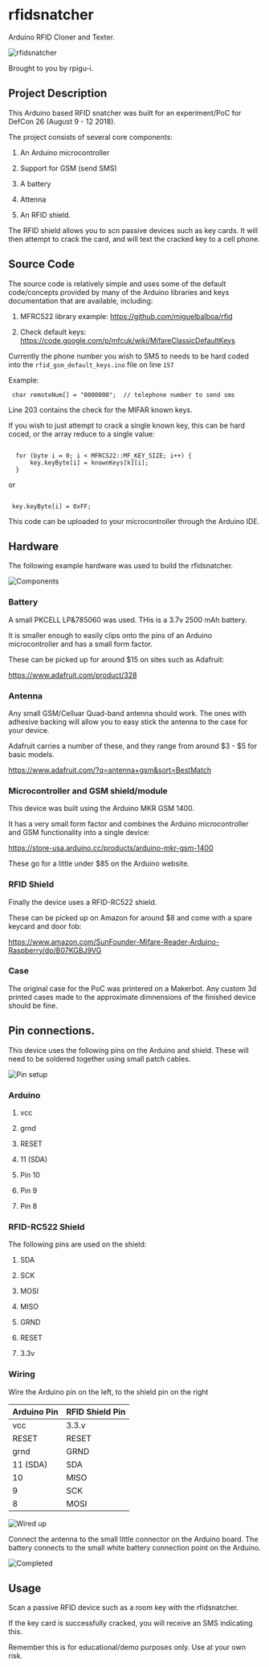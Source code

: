 # rfidsnatcher
Arduino RFID Cloner and Texter.


![rfidsnatcher](./images/complete.png)


Brought to you by rpigu-i.


## Project Description

This Arduino based RFID snatcher was built for an experiment/PoC for DefCon 26 (August 9 - 12 2018).

The project consists of several core components:

1. An Arduino microcontroller

2. Support for GSM (send SMS)

3. A battery 

4. Attenna 

5. An RFID shield.


The RFID shield allows you to scn passive devices such as key cards. It will then attempt to crack the card, and will text the cracked key to a cell phone.


## Source Code

The source code is relatively simple and uses some of the default code/concepts provided by many of the Arduino libraries and keys documentation that are available, including:

1. MFRC522 library example: https://github.com/miguelbalboa/rfid

2. Check default keys: https://code.google.com/p/mfcuk/wiki/MifareClassicDefaultKeys


Currently the phone number you wish to SMS to needs to be hard coded into the `rfid_gsm_default_keys.ino` file on line `157`

Example:

```
 char remoteNum[] = "0000000";  // telephone number to send sms
```


Line 203 contains the check for the MIFAR known keys. 

If you wish to just attempt to crack a single known key, this can be hard coced, or the array reduce to a single value:


```

  for (byte i = 0; i < MFRC522::MF_KEY_SIZE; i++) {
      key.keyByte[i] = knownKeys[k][i];
  }

```

or

```

 key.keyByte[i] = 0xFF;

```

This code can be uploaded to your microcontroller through the Arduino IDE.



## Hardware

The following example hardware was used to build the rfidsnatcher.


![Components](./images/components.png)


### Battery

A small PKCELL LP&785060 was used. THis is a 3.7v 2500 mAh battery.

It is smaller enough to easily clips onto the pins of an Arduino microcontroller and has a small form factor.

These can be picked up for around $15 on sites such as Adafruit:

https://www.adafruit.com/product/328


### Antenna 


Any small GSM/Celluar Quad-band antenna should work. The ones with adhesive backing will allow you to easy stick the antenna to the case for your device.

Adafruit carries a number of these, and they range from around $3 - $5 for basic models.

https://www.adafruit.com/?q=antenna+gsm&sort=BestMatch



### Microcontroller and GSM shield/module

This device was built using the Arduino MKR GSM 1400.


It has a very small form factor and combines the Arduino microcontroller and GSM functionality into a single device:

https://store-usa.arduino.cc/products/arduino-mkr-gsm-1400

These go for a little under $85 on the Arduino website.


### RFID Shield

Finally the device uses a RFID-RC522 shield.

These can be picked up on Amazon for around $8 and come with a spare keycard and door fob:

https://www.amazon.com/SunFounder-Mifare-Reader-Arduino-Raspberry/dp/B07KGBJ9VG



### Case

The original case for the PoC was printered on a Makerbot. Any custom 3d printed cases made to the approximate dimnensions of the finished device should be fine.



## Pin connections.

This device uses the following pins on the Arduino and shield. These will need to be soldered together using small patch cables.


![Pin setup](./images/breadboard_setup.png)


### Arduino

1. vcc

2. grnd

3. RESET

4. 11 (SDA)

5. Pin 10

6. Pin 9

7. Pin 8 


### RFID-RC522 Shield


The following pins are used on the shield:


1. SDA

2. SCK

3. MOSI

4. MISO

5. GRND

6. RESET

7. 3.3v



### Wiring


Wire the Arduino pin on the left, to the shield pin on the right



| Arduino Pin | RFID Shield Pin |
|-------------|-----------------|
|   vcc       |   3.3.v         |
|   RESET     |   RESET         |
|   grnd      |   GRND          |
|   11 (SDA)  |   SDA           |
|   10        |   MISO          |
|   9         |   SCK           |
|   8         |   MOSI          |



![Wired up](./images/wired.png)


Connect the antenna to the small little connector on the Arduino board. The battery connects to the small white battery connection point on the Arduino.



![Completed](./images/complete.png)


## Usage

Scan a passive RFID device such as a room key with the rfidsnatcher. 

If the key card is successfully cracked, you will receive an SMS indicating this.

Remember this is for educational/demo purposes only. Use at your own risk. 

